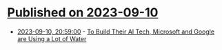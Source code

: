 # [Published on 2023-09-10](index.md)

* [2023-09-10, 20:59:00](https://news.slashdot.org/story/23/09/10/2033253/to-build-their-ai-tech-microsoft-and-google-are-using-a-lot-of-water?utm_source=rss1.0mainlinkanon&utm_medium=feed) - [To Build Their AI Tech, Microsoft and Google are Using a Lot of Water](https://news.slashdot.org/story/23/09/10/2033253/to-build-their-ai-tech-microsoft-and-google-are-using-a-lot-of-water?utm_source=rss1.0mainlinkanon&utm_medium=feed)

